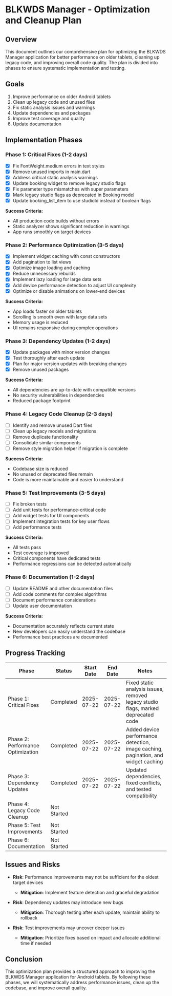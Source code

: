 # BLKWDS Manager - Optimization and Cleanup Plan

## Overview

This document outlines our comprehensive plan for optimizing the BLKWDS Manager application for better performance on older tablets, cleaning up legacy code, and improving overall code quality. The plan is divided into phases to ensure systematic implementation and testing.

## Goals

1. Improve performance on older Android tablets
2. Clean up legacy code and unused files
3. Fix static analysis issues and warnings
4. Update dependencies and packages
5. Improve test coverage and quality
6. Update documentation

## Implementation Phases

### Phase 1: Critical Fixes (1-2 days)

- [x] Fix FontWeight.medium errors in text styles
- [x] Remove unused imports in main.dart
- [x] Address critical static analysis warnings
- [x] Update booking widget to remove legacy studio flags
- [x] Fix parameter type mismatches with super parameters
- [x] Mark legacy studio flags as deprecated in Booking model
- [x] Update booking_list_item to use studioId instead of boolean flags

**Success Criteria:**
- All production code builds without errors
- Static analyzer shows significant reduction in warnings
- App runs smoothly on target devices

### Phase 2: Performance Optimization (3-5 days)

- [x] Implement widget caching with const constructors
- [x] Add pagination to list views
- [x] Optimize image loading and caching
- [x] Reduce unnecessary rebuilds
- [x] Implement lazy loading for large data sets
- [x] Add device performance detection to adjust UI complexity
- [x] Optimize or disable animations on lower-end devices

**Success Criteria:**
- App loads faster on older tablets
- Scrolling is smooth even with large data sets
- Memory usage is reduced
- UI remains responsive during complex operations

### Phase 3: Dependency Updates (1-2 days)

- [x] Update packages with minor version changes
- [x] Test thoroughly after each update
- [x] Plan for major version updates with breaking changes
- [x] Remove unused packages

**Success Criteria:**
- All dependencies are up-to-date with compatible versions
- No security vulnerabilities in dependencies
- Reduced package footprint

### Phase 4: Legacy Code Cleanup (2-3 days)

- [ ] Identify and remove unused Dart files
- [ ] Clean up legacy models and migrations
- [ ] Remove duplicate functionality
- [ ] Consolidate similar components
- [ ] Remove style migration helper if migration is complete

**Success Criteria:**
- Codebase size is reduced
- No unused or deprecated files remain
- Code is more maintainable and easier to understand

### Phase 5: Test Improvements (3-5 days)

- [ ] Fix broken tests
- [ ] Add unit tests for performance-critical code
- [ ] Add widget tests for UI components
- [ ] Implement integration tests for key user flows
- [ ] Add performance tests

**Success Criteria:**
- All tests pass
- Test coverage is improved
- Critical components have dedicated tests
- Performance regressions can be detected automatically

### Phase 6: Documentation (1-2 days)

- [ ] Update README and other documentation files
- [ ] Add code comments for complex algorithms
- [ ] Document performance considerations
- [ ] Update user documentation

**Success Criteria:**
- Documentation accurately reflects current state
- New developers can easily understand the codebase
- Performance best practices are documented

## Progress Tracking

| Phase | Status | Start Date | End Date | Notes |
|-------|--------|------------|----------|-------|
| Phase 1: Critical Fixes | Completed | 2025-07-22 | 2025-07-22 | Fixed static analysis issues, removed legacy studio flags, marked deprecated code |
| Phase 2: Performance Optimization | Completed | 2025-07-22 | 2025-07-22 | Added device performance detection, image caching, pagination, and widget caching |
| Phase 3: Dependency Updates | Completed | 2025-07-22 | 2025-07-22 | Updated dependencies, fixed conflicts, and tested compatibility |
| Phase 4: Legacy Code Cleanup | Not Started | | | |
| Phase 5: Test Improvements | Not Started | | | |
| Phase 6: Documentation | Not Started | | | |

## Issues and Risks

- **Risk**: Performance improvements may not be sufficient for the oldest target devices
  - **Mitigation**: Implement feature detection and graceful degradation

- **Risk**: Dependency updates may introduce new bugs
  - **Mitigation**: Thorough testing after each update, maintain ability to rollback

- **Risk**: Test improvements may uncover deeper issues
  - **Mitigation**: Prioritize fixes based on impact and allocate additional time if needed

## Conclusion

This optimization plan provides a structured approach to improving the BLKWDS Manager application for Android tablets. By following these phases, we will systematically address performance issues, clean up the codebase, and improve overall quality.

